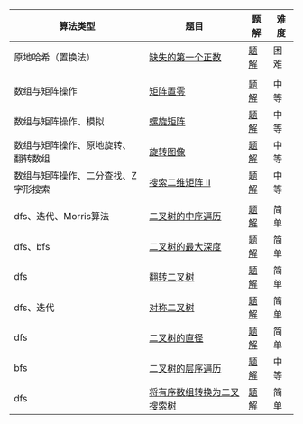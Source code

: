 | 算法类型                            | 题目                                                         | 题解                                                         | 难度 |
| ----------------------------------- | ------------------------------------------------------------ | ------------------------------------------------------------ | ---- |
| 原地哈希（置换法）                  | [缺失的第一个正数](https://leetcode.cn/problems/first-missing-positive/solutions/?envType=study-plan-v2&envId=top-100-liked) | [题解](https://github.com/CoderLi530/Personal-practice-problem-/tree/main/%E6%95%B0%E7%BB%84/%E7%BC%BA%E5%A4%B1%E7%9A%84%E7%AC%AC%E4%B8%80%E4%B8%AA%E6%AD%A3%E6%95%B0) | 困难 |
|                                     |                                                              |                                                              |      |
| 数组与矩阵操作                      | [矩阵置零](https://leetcode.cn/problems/set-matrix-zeroes/?envType=study-plan-v2&envId=top-100-liked) | [题解](https://github.com/CoderLi530/Personal-practice-problem-/tree/main/%E7%9F%A9%E9%98%B5/%E7%9F%A9%E9%98%B5%E7%BD%AE%E9%9B%B6) | 中等 |
| 数组与矩阵操作、模拟                | [螺旋矩阵](https://leetcode.cn/problems/spiral-matrix/?envType=study-plan-v2&envId=top-100-liked) | [题解](https://github.com/CoderLi530/Personal-practice-problem-/tree/main/%E7%9F%A9%E9%98%B5/%E8%9E%BA%E6%97%8B%E7%9F%A9%E9%98%B5) | 中等 |
| 数组与矩阵操作、原地旋转、翻转数组  | [旋转图像](https://leetcode.cn/problems/rotate-image/?envType=study-plan-v2&envId=top-100-liked) | [题解](https://github.com/CoderLi530/Personal-practice-problem-/tree/main/%E7%9F%A9%E9%98%B5/%E6%97%8B%E8%BD%AC%E5%9B%BE%E5%83%8F) | 中等 |
| 数组与矩阵操作、二分查找、Z字形搜索 | [搜索二维矩阵 II](https://leetcode.cn/problems/search-a-2d-matrix-ii/submissions/653262101/?envType=study-plan-v2&envId=top-100-liked) | [题解](https://github.com/CoderLi530/Personal-practice-problem-/tree/main/%E7%9F%A9%E9%98%B5/%E6%90%9C%E7%B4%A2%E4%BA%8C%E7%BB%B4%E7%9F%A9%E9%98%B5%20II) | 中等 |
|                                     |                                                              |                                                              |      |
| dfs、迭代、Morris算法               | [二叉树的中序遍历](https://leetcode.cn/problems/binary-tree-inorder-traversal/submissions/653535404/?envType=study-plan-v2&envId=top-100-liked) | [题解](https://github.com/CoderLi530/Personal-practice-problems/tree/main/%E4%BA%8C%E5%8F%89%E6%A0%91/%E4%BA%8C%E5%8F%89%E6%A0%91%E7%9A%84%E4%B8%AD%E5%BA%8F%E9%81%8D%E5%8E%86) | 简单 |
| dfs、bfs                            | [二叉树的最大深度](https://leetcode.cn/problems/maximum-depth-of-binary-tree/description/?envType=study-plan-v2&envId=top-100-liked) | [题解](https://github.com/CoderLi530/Personal-practice-problems/tree/main/%E4%BA%8C%E5%8F%89%E6%A0%91/%E4%BA%8C%E5%8F%89%E6%A0%91%E7%9A%84%E6%9C%80%E5%A4%A7%E6%B7%B1%E5%BA%A6) | 简单 |
| dfs                                 | [翻转二叉树](https://leetcode.cn/problems/invert-binary-tree/description/?envType=study-plan-v2&envId=top-100-liked) | [题解](https://github.com/CoderLi530/Personal-practice-problems/tree/main/%E4%BA%8C%E5%8F%89%E6%A0%91/%E7%BF%BB%E8%BD%AC%E4%BA%8C%E5%8F%89%E6%A0%91) | 简单 |
| dfs、迭代                           | [对称二叉树](https://leetcode.cn/problems/symmetric-tree/submissions/654091773/?envType=study-plan-v2&envId=top-100-liked) | [题解](https://github.com/CoderLi530/Personal-practice-problems/tree/main/%E4%BA%8C%E5%8F%89%E6%A0%91/%E5%AF%B9%E7%A7%B0%E4%BA%8C%E5%8F%89%E6%A0%91) | 简单 |
| dfs                                 | [二叉树的直径](https://leetcode.cn/problems/diameter-of-binary-tree/?envType=study-plan-v2&envId=top-100-liked) | [题解](https://github.com/CoderLi530/Personal-practice-problems/tree/main/%E4%BA%8C%E5%8F%89%E6%A0%91/%E4%BA%8C%E5%8F%89%E6%A0%91%E7%9A%84%E7%9B%B4%E5%BE%84) | 简单 |
| bfs                                 | [二叉树的层序遍历](https://leetcode.cn/problems/binary-tree-level-order-traversal/solutions/241885/er-cha-shu-de-ceng-xu-bian-li-by-leetcode-solution/?envType=study-plan-v2&envId=top-100-liked) | [题解](https://github.com/CoderLi530/Personal-practice-problems/tree/main/%E4%BA%8C%E5%8F%89%E6%A0%91/%E4%BA%8C%E5%8F%89%E6%A0%91%E7%9A%84%E5%B1%82%E5%BA%8F%E9%81%8D%E5%8E%86) | 中等 |
| dfs                                 | [将有序数组转换为二叉搜索树](https://leetcode.cn/problems/convert-sorted-array-to-binary-search-tree/description/?envType=study-plan-v2&envId=top-100-liked) | [题解](https://github.com/CoderLi530/Personal-practice-problems/tree/main/%E4%BA%8C%E5%8F%89%E6%A0%91/%E5%B0%86%E6%9C%89%E5%BA%8F%E6%95%B0%E7%BB%84%E8%BD%AC%E6%8D%A2%E4%B8%BA%E4%BA%8C%E5%8F%89%E6%90%9C%E7%B4%A2%E6%A0%91) | 简单 |

